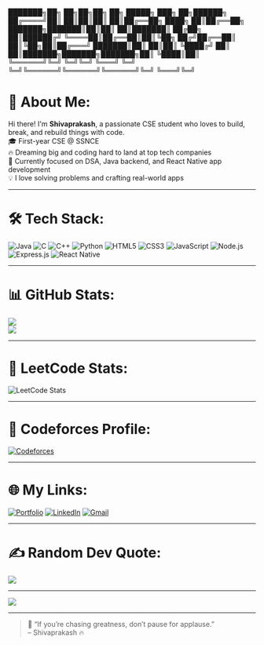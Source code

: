 <!-- ASCII Banner -->
███████╗██╗  ██╗██╗██╗   ██╗ █████╗                         ███╗   ██╗██████╗ 
██╔════╝██║  ██║██║██║   ██║██╔══██╗                        ████╗  ██║██╔══██╗
███████╗███████║██║██║   ██║███████║                        ██╔██╗ ██║██████╔╝
╚════██║██╔══██║██║╚██╗ ██╔╝██╔══██║                        ██║╚██╗██║██╔═══╝ 
███████║██║  ██║██║ ╚████╔╝ ██║  ██║███████╗███████╗███████╗██║ ╚████║██║     
╚══════╝╚═╝  ╚═╝╚═╝  ╚═══╝  ╚═╝  ╚═╝╚══════╝╚══════╝╚══════╝╚═╝  ╚═══╝╚═╝     
                                                                              

<!-- Intro -->
# 💫 About Me:
Hi there! I'm **Shivaprakash**, a passionate CSE student who loves to build, break, and rebuild things with code.  
🎓 First-year CSE @ SSNCE  
🔥 Dreaming big and coding hard to land at top tech companies  
🧠 Currently focused on DSA, Java backend, and React Native app development  
💡 I love solving problems and crafting real-world apps

---

# 🛠️ Tech Stack:
![Java](https://img.shields.io/badge/Java-ED8B00?style=for-the-badge&logo=openjdk&logoColor=white)
![C](https://img.shields.io/badge/C-00599C?style=for-the-badge&logo=c&logoColor=white)
![C++](https://img.shields.io/badge/C++-00599C?style=for-the-badge&logo=c%2B%2B&logoColor=white)
![Python](https://img.shields.io/badge/Python-FFD43B?style=for-the-badge&logo=python&logoColor=darkgreen)
![HTML5](https://img.shields.io/badge/HTML5-E34F26?style=for-the-badge&logo=html5&logoColor=white)
![CSS3](https://img.shields.io/badge/CSS3-1572B6?style=for-the-badge&logo=css3&logoColor=white)
![JavaScript](https://img.shields.io/badge/JavaScript-F7DF1E?style=for-the-badge&logo=javascript&logoColor=black)
![Node.js](https://img.shields.io/badge/Node.js-339933?style=for-the-badge&logo=nodedotjs&logoColor=white)
![Express.js](https://img.shields.io/badge/Express.js-404D59?style=for-the-badge)
![React Native](https://img.shields.io/badge/React_Native-20232A?style=for-the-badge&logo=react&logoColor=61DAFB)

---

# 📊 GitHub Stats:
![](https://github-readme-stats.vercel.app/api?username=Shivaprakash-NP&theme=tokyonight&hide_border=false&include_all_commits=true&count_private=true)  
![](https://github-readme-stats.vercel.app/api/top-langs/?username=Shivaprakash-NP&theme=tokyonight&hide_border=false&layout=compact)

---

# 🧠 LeetCode Stats:
![LeetCode Stats](https://leetcard.jacoblin.cool/shiva___np?theme=dark&font=Karma&ext=activity)

---

# 🚀 Codeforces Profile:
[![Codeforces](https://cf.leed.at?id=shiva___np)](https://codeforces.com/profile/shiva___np)

---

# 🌐 My Links:
[![Portfolio](https://img.shields.io/badge/Portfolio-121212?style=for-the-badge&logo=google-chrome&logoColor=white)](https://shivaprakash-np.github.io/Portfolio/)
[![LinkedIn](https://img.shields.io/badge/LinkedIn-blue?style=for-the-badge&logo=linkedin)](https://linkedin.com/in/your-linkedin)
[![Gmail](https://img.shields.io/badge/Gmail-D14836?style=for-the-badge&logo=gmail&logoColor=white)](mailto:your_email@gmail.com)

---

# ✍️ Random Dev Quote:
![](https://quotes-github-readme.vercel.app/api?type=horizontal&theme=dark)

---

[![](https://visitcount.itsvg.in/api?id=Shivaprakash-NP&icon=0&color=6)](https://visitcount.itsvg.in)

---

> 💬 “If you’re chasing greatness, don’t pause for applause.”  
> – Shivaprakash 🔥

<!-- End of README -->
